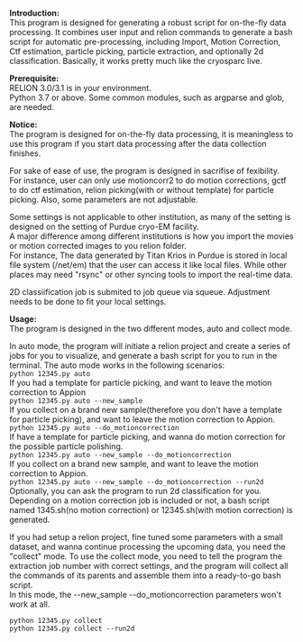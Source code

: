 **Introduction:**  
This program is designed for generating a robust script for on-the-fly data processing. It combines user input and relion commands to generate a bash script for automatic pre-processing, including Import, Motion Correction, Ctf estimation, particle picking, particle extraction, and optionally 2d classification. Basically, it works pretty much like the cryosparc live.  
  
**Prerequisite:**  
RELION 3.0/3.1 is in your environment.  
Python 3.7 or above. Some common modules, such as argparse and glob, are needed.  
  
**Notice:**  
The program is designed for on-the-fly data processing, it is meaningless to use this program if you start data processing after the data collection finishes.  
  
For sake of ease of use, the program is designed in sacrifise of fexibility. For instance, user can only use motioncorr2 to do motion corrections, gctf  to do ctf estimation, relion picking(with or without template) for particle picking. Also, some parameters are not adjustable.  
  
Some settings is not applicable to other institution, as many of the setting is designed on the setting of Purdue cryo-EM facility.  
A major difference among different institutions is how you import the  movies or motion corrected images to you relion folder.  
For instance, The data generated by Titan Krios in Purdue is stored in local file system (/net/em) that the user can access it like local files. While other places may need  "rsync" or other syncing tools to import the real-time data.  
  
2D classiification job is submited to job queue via squeue. Adjustment needs to be done to fit your local settings.  
  
  
**Usage:**  
The program is designed in the two different modes, auto and collect mode.  
  
In auto mode, the program will initiate a relion project and create a series of jobs for you to visualize, and generate a bash script for you to run in the terminal. The auto mode works in the following scenarios:  
`python 12345.py auto`  
    If you had a template for particle picking, and want to leave the motion correction to Appion  
`python 12345.py auto --new_sample`  
    If you collect on a brand new sample(therefore you don't have a template for particle picking), and want to leave the motion correction to Appion.  
`python 12345.py auto --do_motioncorrection`  
    If have a template for particle picking, and wanna do motion correction for the possible particle polishing.  
`python 12345.py auto --new_sample --do_motioncorrection`  
    If you collect on a brand new sample, and want to leave the motion correction to Appion.  
`python 12345.py auto --new_sample --do_motioncorrection --run2d`  
    Optionally, you can ask the program to run 2d classification for you.  
Depending on a motion correction job is included or not, a bash script named 1345.sh(no motion correction) or 12345.sh(with motion correction) is generated.  
  
If you had setup a relion project, fine tuned some parameters with a small dataset, and wanna continue processing the upcoming data, you need the "collect" mode. To use the collect mode, you need to tell the program the extraction job number with  correct settings, and the program will collect all the commands of its parents and assemble them into a ready-to-go bash script.  
In this mode, the --new_sample --do_motioncorrection parameters won't work at all.  
  
`python 12345.py collect`   
`python 12345.py collect --run2d`  
